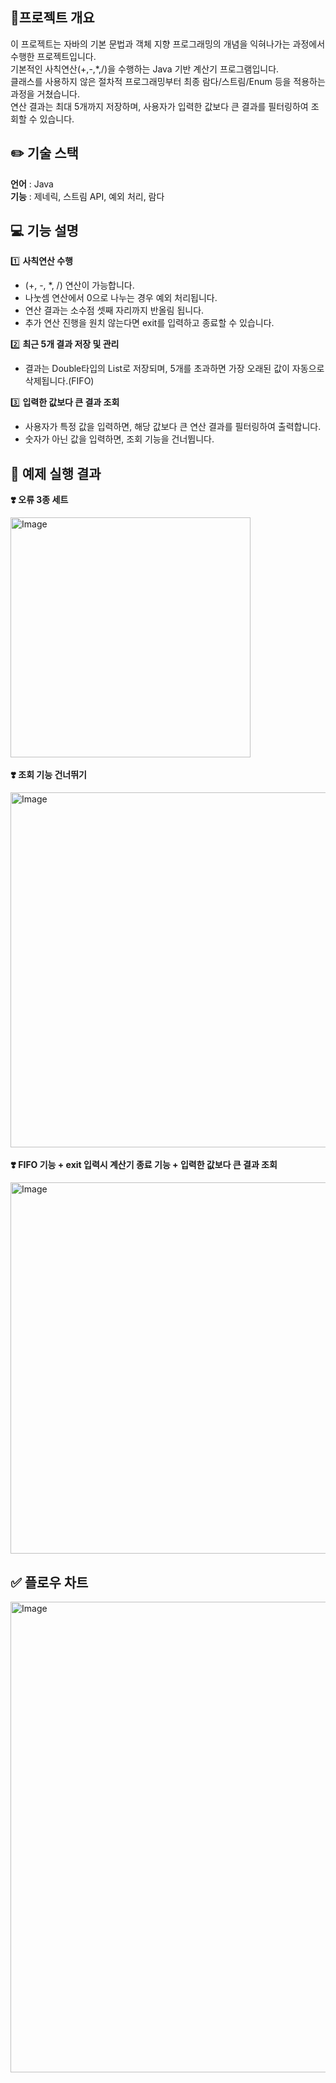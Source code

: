 📍프로젝트 개요
-----------------------
  이 프로젝트는 자바의 기본 문법과 객체 지향 프로그래밍의 개념을 익혀나가는 과정에서 수행한 프로젝트입니다.<br>
 기본적인 사칙연산(+,-,*,/)을 수행하는 Java 기반 계산기 프로그램입니다.<br>
클래스를 사용하지 않은 절차적 프로그래밍부터 최종 람다/스트림/Enum 등을 적용하는 과정을 거쳤습니다.<br>
연산 결과는 최대 5개까지 저장하며, 사용자가 입력한 값보다 큰 결과를 필터링하여 조회할 수 있습니다.

✏️ 기술 스택 
-----------------
<b>언어</b> : Java <br>
<b>기능</b> : 제네릭, 스트림 API, 예외 처리, 람다

💻 기능 설명
--------------------
1️⃣ <b>사칙연산 수행</b>
<ul>
  <li>
    (+, -, *, /) 연산이 가능합니다.
  </li>
  <li>
    나눗셈 연산에서 0으로 나누는 경우 예외 처리됩니다.
  </li>
  <li>
    연산 결과는 소수점 셋째 자리까지 반올림 됩니다.
  </li>
  <li>
    추가 연산 진행을 원치 않는다면 exit를 입력하고 종료할 수 있습니다.
  </li>
</ul>

2️⃣ <b>최근 5개 결과 저장 및 관리</b>
<ul>
  <li>
    결과는 Double타입의 List로 저장되며, 5개를 초과하면 가장 오래된 값이 자동으로 삭제됩니다.(FIFO)
  </li>
  
</ul>

3️⃣ <b>입력한 값보다 큰 결과 조회</b>
<ul>
  <li>
    사용자가 특정 값을 입력하면, 해당 값보다 큰 연산 결과를 필터링하여 출력합니다.
  </li>
  <li>
    숫자가 아닌 값을 입력하면, 조회 기능을 건너뜁니다.
  </li>
  
  
</ul>

💖 예제 실행 결과
---------------
<b>❣️ 오류 3종 세트 </b>

<img width="384" alt="Image" src="https://github.com/user-attachments/assets/dd22ac95-7087-4568-9044-67ef7eb553a7" /> <br><br>
<b>❣️ 조회 기능 건너뛰기</b>

<img width="568" alt="Image" src="https://github.com/user-attachments/assets/8e280d24-c9f4-4a6e-a1f1-456b6a78c6ef" /><br><br>
<b>❣️ FIFO 기능 + exit 입력시 계산기 종료 기능 + 입력한 값보다 큰 결과 조회</b>

<img width="594" alt="Image" src="https://github.com/user-attachments/assets/cdff4db9-2a94-4b7c-810a-bea5d046b425" />

✅ 플로우 차트
-------
<img width="753" alt="Image" src="https://github.com/user-attachments/assets/5277633b-bfbc-423e-a030-4ff5a3437003" />

